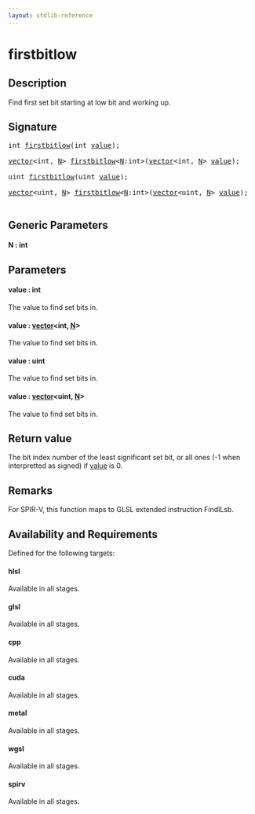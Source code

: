 ```yaml
---
layout: stdlib-reference
---
```


# firstbitlow

## Description

Find first set bit starting at low bit and working up.



## Signature 

<pre>
<span class="code_keyword">int</span> <a href="firstbitlow.html">firstbitlow</a>(<span class="code_keyword">int</span> <a href="firstbitlow.html#decl-value" class="code_param">value</a>);

<a href="../types/vector/index.html" class="code_type">vector</a>&lt;<span class="code_keyword">int</span>, <a href="firstbitlow.html#decl-N" class="code_var">N</a>&gt; <a href="firstbitlow.html">firstbitlow</a>&lt;<a href="firstbitlow.html#decl-N" class="code_var">N</a>:<span class="code_keyword">int</span>&gt;(<a href="../types/vector/index.html" class="code_type">vector</a>&lt;<span class="code_keyword">int</span>, <a href="firstbitlow.html#decl-N" class="code_var">N</a>&gt; <a href="firstbitlow.html#decl-value" class="code_param">value</a>);

<span class="code_keyword">uint</span> <a href="firstbitlow.html">firstbitlow</a>(<span class="code_keyword">uint</span> <a href="firstbitlow.html#decl-value" class="code_param">value</a>);

<a href="../types/vector/index.html" class="code_type">vector</a>&lt;<span class="code_keyword">uint</span>, <a href="firstbitlow.html#decl-N" class="code_var">N</a>&gt; <a href="firstbitlow.html">firstbitlow</a>&lt;<a href="firstbitlow.html#decl-N" class="code_var">N</a>:<span class="code_keyword">int</span>&gt;(<a href="../types/vector/index.html" class="code_type">vector</a>&lt;<span class="code_keyword">uint</span>, <a href="firstbitlow.html#decl-N" class="code_var">N</a>&gt; <a href="firstbitlow.html#decl-value" class="code_param">value</a>);

</pre>

## Generic Parameters

####  <a id="decl-N"></a>N  : int

## Parameters

####  <a id="decl-value"></a>value  : int
The value to find set bits in.

####  <a id="decl-value"></a>value  : [vector](../types/vector/index.html)\<int, [N](../types/vector/index.html#decl-N)\>
The value to find set bits in.

####  <a id="decl-value"></a>value  : uint
The value to find set bits in.

####  <a id="decl-value"></a>value  : [vector](../types/vector/index.html)\<uint, [N](../types/vector/index.html#decl-N)\>
The value to find set bits in.


## Return value
The bit index number of the least significant set bit,
or all ones (-1 when interpretted as signed) if <span class='code'><a href="firstbitlow.html#decl-value" class="code_param">value</a></span> is 0.

## Remarks
For SPIR-V, this function maps to GLSL extended instruction <span class='code'>FindILsb</span>.


## Availability and Requirements

Defined for the following targets:

#### hlsl
Available in all stages.

#### glsl
Available in all stages.

#### cpp
Available in all stages.

#### cuda
Available in all stages.

#### metal
Available in all stages.

#### wgsl
Available in all stages.

#### spirv
Available in all stages.



